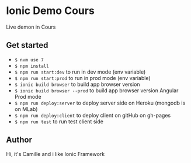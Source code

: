 # Ionic Demo Cours
Live demon in Cours

## Get started
 - `$ nvm use 7`
 - `$ npm install`
 - `$ npm run start:dev` to run in dev mode (env variable)
 - `$ npm run start:prod` to run in prod mode (env variable)
 - `$ ionic build browser` to build app browser version
 - `$ ionic build browser --prod` to build app browser version Angular Prod mode
 - `$ npm run deploy:server` to deploy server side on Heroku (mongodb is on MLab)
 - `$ npm run deploy:client` to deploy client on gitHub on gh-pages
 - `$ npm run test` to run test client side

 ## Author
 Hi, it's Camille and i like Ionic Framework